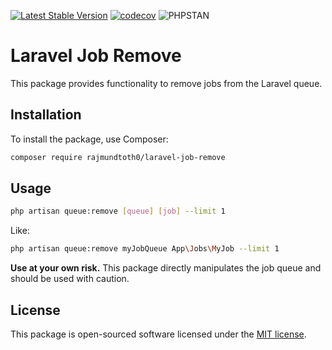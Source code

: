 [![Latest Stable Version](https://poser.pugx.org/rajmundtoth0/laravel-job-remove/version)](https://packagist.org/packages/rajmundtoth0/laravel-job-remove)
[![codecov](https://codecov.io/gh/rajmundtoth0/laravel-job-remove/graph/badge.svg?token=BKO7DT2WT9)](https://codecov.io/gh/rajmundtoth0/laravel-job-remove)
![PHPSTAN](https://img.shields.io/badge/PHPStan-Level_MAX-brightgreen)

# Laravel Job Remove

This package provides functionality to remove jobs from the Laravel queue.

## Installation

To install the package, use Composer:

```bash
composer require rajmundtoth0/laravel-job-remove
```

## Usage

```bash
php artisan queue:remove [queue] [job] --limit 1
```
Like:
```bash
php artisan queue:remove myJobQueue App\Jobs\MyJob --limit 1
```

**Use at your own risk.** This package directly manipulates the job queue and should be used with caution.

## License

This package is open-sourced software licensed under the [MIT license](LICENSE.md).
